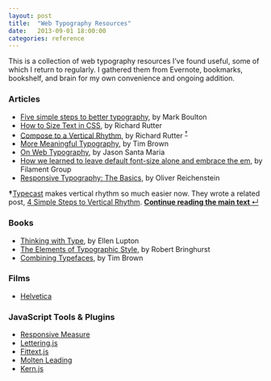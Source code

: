 ```yaml
---
layout: post
title:  "Web Typography Resources"
date:   2013-09-01 18:00:00
categories: reference
---
```


<p>This is a collection of web typography resources I’ve found useful, some of which I return to regularly. I gathered them from Evernote, bookmarks, bookshelf, and brain for my own convenience and ongoing addition.</p>

<h3>Articles</h3>

<ul>
<li><a href="http://markboulton.co.uk/journal/five-simple-steps-to-better-typography">Five simple steps to better typography</a>, by Mark Boulton</li>
<li><a href="http://alistapart.com/article/howtosizetextincss">How to Size Text in CSS</a>, by Richard Rutter</li>
<li><a href="http://24ways.org/2006/compose-to-a-vertical-rhythm/">Compose to a Vertical Rhythm</a>, by Richard Rutter <sup><a href="#typecast-vertical-rhythm" id="footnote3">&#8224;</a></sup></li>
<li><a href="http://alistapart.com/article/more-meaningful-typography">More Meaningful Typography</a>, by Tim Brown</li>
<li><a href="http://alistapart.com/article/on-web-typography">On Web Typography</a>, by Jason Santa Maria</li>
<li><a href="http://filamentgroup.com/lab/how_we_learned_to_leave_body_font_size_alone/">How we learned to leave default font-size alone and embrace the em</a>, by Filament Group</li>
<li><a href="http://ia.net/blog/responsive-typography-the-basics/">Responsive Typography: The Basics</a>, by Oliver Reichenstein</li>
</ul>

<aside class="digression" id="typecast-vertical-rhythm"><p><b>&#8224;</b><a href="http://typecast.com/">Typecast</a> makes vertical rhythm so much easier now. They wrote a related post, <a href="http://typecast.com/blog/4-simple-steps-to-vertical-rhythm">4 Simple Steps to Vertical Rhythm</a>. <a class="return-to-text" href="#footnote3" title="Continue reading the main text"><b>Continue reading the main text </b>&#8629;</a></p></aside>

<h3>Books</h3>

<ul>
<li><a href="http://www.amazon.co.uk/gp/product/1568989695/ref=as_li_qf_sp_asin_tl?ie=UTF8&amp;camp=1634&amp;creative=6738&amp;creativeASIN=1568989695&amp;linkCode=as2&amp;tag=mylifethougan-21">Thinking with Type</a>, by Ellen Lupton</li>
<li><a href="http://www.amazon.co.uk/gp/product/0881792128/ref=as_li_qf_sp_asin_il_tl?ie=UTF8&amp;camp=1634&amp;creative=6738&amp;creativeASIN=0881792128&amp;linkCode=as2&amp;tag=mylifethougan-21">The Elements of Typographic Style</a>, by Robert Bringhurst</li>
<li><a href="http://www.fivesimplesteps.com/products/combining-typefaces">Combining Typefaces</a>, by Tim Brown</li>
</ul>

<h3>Films</h3>

<ul>
<li><a href="http://www.helveticafilm.com/">Helvetica</a></li>
</ul>

<h3>JavaScript Tools &amp; Plugins</h3>

<ul>
<li><a href="http://jbrewer.github.io/Responsive-Measure/">Responsive Measure</a></li>
<li><a href="http://letteringjs.com/">Lettering.js</a></li>
<li><a href="http://fittextjs.com/">Fittext.js</a></li>
<li><a href="https://github.com/Wilto/Molten-Leading">Molten Leading</a></li>
<li><a href="http://www.kernjs.com/">Kern.js</a></li>
</ul>